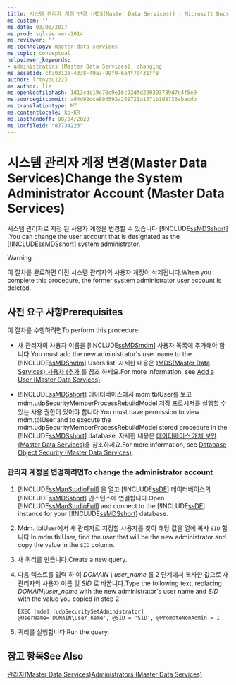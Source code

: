 ```yaml
---
title: 시스템 관리자 계정 변경 (MDS(Master Data Services)) | Microsoft Docs
ms.custom: ''
ms.date: 03/06/2017
ms.prod: sql-server-2014
ms.reviewer: ''
ms.technology: master-data-services
ms.topic: conceptual
helpviewer_keywords:
- administrators [Master Data Services], changing
ms.assetid: cf30312e-4338-49a7-90f0-6e4f7b431ff8
author: lrtoyou1223
ms.author: lle
ms.openlocfilehash: 1d13cdc19c70c9e16c92dfd290393739d7e4f5e9
ms.sourcegitcommit: ad4d92dce894592a259721a1571b1d8736abacdb
ms.translationtype: MT
ms.contentlocale: ko-KR
ms.lasthandoff: 08/04/2020
ms.locfileid: "87734223"
---
```

# <a name="change-the-system-administrator-account-master-data-services"></a><span data-ttu-id="de9e2-102">시스템 관리자 계정 변경(Master Data Services)</span><span class="sxs-lookup"><span data-stu-id="de9e2-102">Change the System Administrator Account (Master Data Services)</span></span>
  <span data-ttu-id="de9e2-103">시스템 관리자로 지정 된 사용자 계정을 변경할 수 있습니다 [!INCLUDE[ssMDSshort](../includes/ssmdsshort-md.md)] .</span><span class="sxs-lookup"><span data-stu-id="de9e2-103">You can change the user account that is designated as the [!INCLUDE[ssMDSshort](../includes/ssmdsshort-md.md)] system administrator.</span></span>  
  
> [!WARNING]  
>  <span data-ttu-id="de9e2-104">이 절차를 완료하면 이전 시스템 관리자의 사용자 계정이 삭제됩니다.</span><span class="sxs-lookup"><span data-stu-id="de9e2-104">When you complete this procedure, the former system administrator user account is deleted.</span></span>  
  
## <a name="prerequisites"></a><span data-ttu-id="de9e2-105">사전 요구 사항</span><span class="sxs-lookup"><span data-stu-id="de9e2-105">Prerequisites</span></span>  
 <span data-ttu-id="de9e2-106">이 절차를 수행하려면</span><span class="sxs-lookup"><span data-stu-id="de9e2-106">To perform this procedure:</span></span>  
  
-   <span data-ttu-id="de9e2-107">새 관리자의 사용자 이름을 [!INCLUDE[ssMDSmdm](../includes/ssmdsmdm-md.md)] 사용자 목록에 추가해야 합니다.</span><span class="sxs-lookup"><span data-stu-id="de9e2-107">You must add the new administrator's user name to the [!INCLUDE[ssMDSmdm](../includes/ssmdsmdm-md.md)] Users list.</span></span> <span data-ttu-id="de9e2-108">자세한 내용은 [&#41;MDS(Master Data Services) 사용자 &#40;추가 ](add-a-user-master-data-services.md)를 참조 하세요.</span><span class="sxs-lookup"><span data-stu-id="de9e2-108">For more information, see [Add a User &#40;Master Data Services&#41;](add-a-user-master-data-services.md).</span></span>  
  
-   <span data-ttu-id="de9e2-109">[!INCLUDE[ssMDSshort](../includes/ssmdsshort-md.md)] 데이터베이스에서 mdm.tblUser를 보고 mdm.udpSecurityMemberProcessRebuildModel 저장 프로시저를 실행할 수 있는 사용 권한이 있어야 합니다.</span><span class="sxs-lookup"><span data-stu-id="de9e2-109">You must have permission to view mdm.tblUser and to execute the mdm.udpSecurityMemberProcessRebuildModel stored procedure in the [!INCLUDE[ssMDSshort](../includes/ssmdsshort-md.md)] database.</span></span> <span data-ttu-id="de9e2-110">자세한 내용은 [데이터베이스 개체 보안&#40;Master Data Services&#41;](../../2014/master-data-services/database-object-security-master-data-services.md)을 참조하세요.</span><span class="sxs-lookup"><span data-stu-id="de9e2-110">For more information, see [Database Object Security &#40;Master Data Services&#41;](../../2014/master-data-services/database-object-security-master-data-services.md).</span></span>  
  
### <a name="to-change-the-administrator-account"></a><span data-ttu-id="de9e2-111">관리자 계정을 변경하려면</span><span class="sxs-lookup"><span data-stu-id="de9e2-111">To change the administrator account</span></span>  
  
1.  <span data-ttu-id="de9e2-112">[!INCLUDE[ssManStudioFull](../includes/ssmanstudiofull-md.md)] 을 열고 [!INCLUDE[ssDE](../includes/ssde-md.md)] 데이터베이스의 [!INCLUDE[ssMDSshort](../includes/ssmdsshort-md.md)] 인스턴스에 연결합니다.</span><span class="sxs-lookup"><span data-stu-id="de9e2-112">Open [!INCLUDE[ssManStudioFull](../includes/ssmanstudiofull-md.md)] and connect to the [!INCLUDE[ssDE](../includes/ssde-md.md)] instance for your [!INCLUDE[ssMDSshort](../includes/ssmdsshort-md.md)] database.</span></span>  
  
2.  <span data-ttu-id="de9e2-113">Mdm. tblUser에서 새 관리자로 지정할 사용자를 찾아 해당 값을 열에 복사 `SID` 합니다.</span><span class="sxs-lookup"><span data-stu-id="de9e2-113">In mdm.tblUser, find the user that will be the new administrator and copy the value in the `SID` column.</span></span>  
  
3.  <span data-ttu-id="de9e2-114">새 쿼리를 만듭니다.</span><span class="sxs-lookup"><span data-stu-id="de9e2-114">Create a new query.</span></span>  
  
4.  <span data-ttu-id="de9e2-115">다음 텍스트를 입력 하 여 *DOMAIN \ user_name* 를 2 단계에서 복사한 값으로 새 관리자의 사용자 이름 및 *SID* 로 바꿉니다.</span><span class="sxs-lookup"><span data-stu-id="de9e2-115">Type the following text, replacing *DOMAIN\user_name* with the new administrator's user name and *SID* with the value you copied in step 2.</span></span>  
  
    ```  
    EXEC [mdm].[udpSecuritySetAdministrator] @UserName='DOMAIN\user_name', @SID = 'SID', @PromoteNonAdmin = 1  
    ```  
  
5.  <span data-ttu-id="de9e2-116">쿼리를 실행합니다.</span><span class="sxs-lookup"><span data-stu-id="de9e2-116">Run the query.</span></span>  
  
## <a name="see-also"></a><span data-ttu-id="de9e2-117">참고 항목</span><span class="sxs-lookup"><span data-stu-id="de9e2-117">See Also</span></span>  
 [<span data-ttu-id="de9e2-118">관리자&#40;Master Data Services&#41;</span><span class="sxs-lookup"><span data-stu-id="de9e2-118">Administrators &#40;Master Data Services&#41;</span></span>](../../2014/master-data-services/administrators-master-data-services.md)  
  
  

